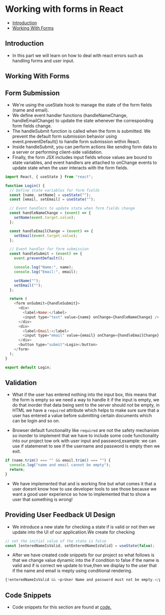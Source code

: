 # Working with forms in React

- [Introduction](#introduction)
- [Working With Forms](#working-with-forms)

## Introduction

- In this part we will learn on how to deal with react errors such as handling forms and user input.

## Working With Forms

## Form Submission

- We're using the useState hook to manage the state of the form fields (name and email).
- We define event handler functions (handleNameChange, handleEmailChange) to update the state whenever the corresponding form fields change.
- The handleSubmit function is called when the form is submitted. We prevent the default form submission behavior using event.preventDefault() to handle form submission within React.
- Inside handleSubmit, you can perform actions like sending form data to a server or performing client-side validation.
- Finally, the form JSX includes input fields whose values are bound to state variables, and event handlers are attached to onChange events to update state when the user interacts with the form fields.

```js
import React, { useState } from "react";

function Login() {
  // Define state variables for form fields
  const [name, setName] = useState("");
  const [email, setEmail] = useState("");

  // Event handlers to update state when form fields change
  const handleNameChange = (event) => {
    setName(event.target.value);
  };

  const handleEmailChange = (event) => {
    setEmail(event.target.value);
  };

  // Event handler for form submission
  const handleSubmit = (event) => {
    event.preventDefault();

    console.log("Name:", name);
    console.log("Email:", email);

    setName("");
    setEmail("");
  };

  return (
    <form onSubmit={handleSubmit}>
      <div>
        <label>Name:</label>
        <input type="text" value={name} onChange={handleNameChange} />
      </div>
      <div>
        <label>Email:</label>
        <input type="email" value={email} onChange={handleEmailChange} />
      </div>
      <button type="submit">Login</button>
    </form>
  );
}

export default Login;
```

## Validation

- What if the user has entered nothing into the input box, this means that the form is empty so we need a way to handle it if the input is empty, we do that inorder that data being sent to the server should not be empty, in HTML we have a `required` attribute which helps to make sure sure that a user has entered a value before submitting certain documents which can be login and so on.

- Browser default functionality like `required` are not the safety mechanism so inorder to implement that we have to include some code functionality into our project tow ork with user input and password,example: we can use if statemenet to see if the username and password is empty then we exit.

```js
if (name.trim() === "" && email.trim() === "") {
  console.log("name and email cannot be empty");
  return;
}
```

- We have implemented that and is working fine but what comes it that a user doesnt know how to use developer tools to see those because we want a good user experience so how to implemented that to show a user that something is wrong!

## Providing User Feedback UI Design

- We introduce a new state for checking a state if is valid or not then we update into the UI of our applicatiion.We create for checking

```js
// set the initial value of the state is false
const [enteredNameIsValid, setEnteredNameIsValid] = useState(false);
```

- After we have created code snippets for our project so what follows is that we change value dynamic into the if condition to false if the name is valid and if is correct we update to true,then we display to the user that if the name and email is mepty using conditional rendering.

```js
{!enteredNameIsValid && <p>User Name and password must not be empty.</p>;}
```

## Code Snippets

- Code snippets for this section are found at [code.](/code/form/form.js)
